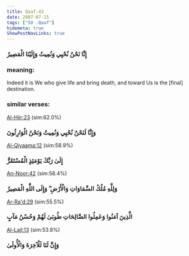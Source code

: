 ```yaml
---
title: Qaaf:43
date: 2007-07-15
tags: ["50 .Qaaf"]
hidemeta: true 
ShowPostNavLinks: true 
---
```

### إِنَّا نَحْنُ نُحْيِي وَنُمِيتُ وَإِلَيْنَا الْمَصِيرُ
### meaning: 
Indeed it is We who give life and bring death, and toward Us is the [final] destination.
### similar verses: 

[Al-Hijr:23](/15/23) (sim:62.0%)

### وَإِنَّا لَنَحْنُ نُحْيِي وَنُمِيتُ وَنَحْنُ الْوَارِثُونَ

[Al-Qiyaama:12](/75/12) (sim:58.9%)

### إِلَىٰ رَبِّكَ يَوْمَئِذٍ الْمُسْتَقَرُّ

[An-Noor:42](/24/42) (sim:58.4%)

### وَلِلَّهِ مُلْكُ السَّمَاوَاتِ وَالْأَرْضِ ۖ وَإِلَى اللَّهِ الْمَصِيرُ

[Ar-Ra'd:29](/13/29) (sim:55.5%)

### الَّذِينَ آمَنُوا وَعَمِلُوا الصَّالِحَاتِ طُوبَىٰ لَهُمْ وَحُسْنُ مَآبٍ

[Al-Lail:13](/92/13) (sim:53.8%)

### وَإِنَّ لَنَا لَلْآخِرَةَ وَالْأُولَىٰ
